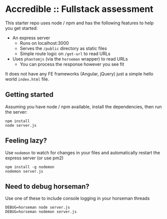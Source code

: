 # Accredible :: Fullstack assessment

This starter repo uses node / npm and has the following features to help you get started:

 * An express server
   * Runs on localhost:3000
   * Serves the `/public` directory as static files
   * Simple route logic on `/get-url` to read URLs
 * Uses `phantomjs` (via the `horseman` wrapper) to read URLs
   * You can process the response however you see fit

It does not have any FE frameworks (Angular, jQuery) just a simple hello world `index.html` file.

## Getting started

Assuming you have node / npm available, install the dependencies, then run the server:
```
npm install
node server.js
```

## Feeling lazy?

Use `nodemon` to watch for changes in your files and automatically restart the express server (or use pm2)

```
npm install -g nodemon
nodemon server.js
```

## Need to debug horseman?

Use one of these to include console logging in your horseman threads

```
DEBUG=horseman node server.js
DEBUG=horseman nodemon server.js
```